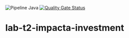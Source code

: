 ![Pipeline Java](https://github.com/lscheiner/arquitetura-hexagonal-investment/actions/workflows/pipeline.yml/badge.svg)
[![Quality Gate Status](https://sonarcloud.io/api/project_badges/measure?project=lscheiner_arquitetura-hexagonal-investment&metric=alert_status)](https://sonarcloud.io/summary/new_code?id=lscheiner_arquitetura-hexagonal-investment)

# lab-t2-impacta-investment
